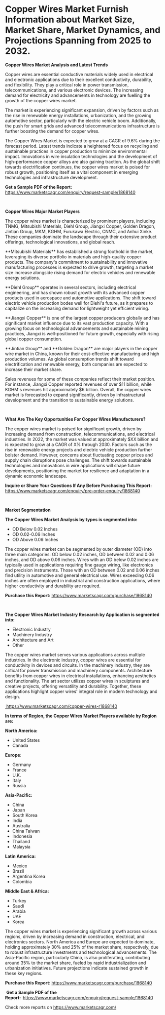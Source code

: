 <p><h1>Copper Wires Market Furnish Information about Market Size, Market Share, Market Dynamics, and Projections Spanning from 2025 to 2032.</h1></p><p><strong>Copper Wires Market Analysis and Latest Trends</strong></p>
<p><p>Copper wires are essential conductive materials widely used in electrical and electronic applications due to their excellent conductivity, durability, and flexibility. They play a critical role in power transmission, telecommunications, and various electronic devices. The increasing demand for electricity and advancements in technology are fuelling the growth of the copper wires market.</p><p>The market is experiencing significant expansion, driven by factors such as the rise in renewable energy installations, urbanization, and the growing automotive sector, particularly with the electric vehicle boom. Additionally, the push for smart grids and advanced telecommunications infrastructure is further boosting the demand for copper wires.</p><p>The Copper Wires Market is expected to grow at a CAGR of 9.6% during the forecast period. Latest trends indicate a heightened focus on recycling and sustainable practices in copper production to minimize environmental impact. Innovations in wire insulation technologies and the development of high-performance copper alloys are also gaining traction. As the global shift towards electrification continues, the copper wires market is poised for robust growth, positioning itself as a vital component in emerging technologies and infrastructure development.</p></p>
<p><strong>Get a Sample PDF of the Report:&nbsp;</strong> <a href="https://www.marketscagr.com/enquiry/request-sample/1868140?utm_campaign=2198&utm_medium=2&utm_source=Github&utm_content=ia&utm_term=01042025&utm_id=copper-wires">https://www.marketscagr.com/enquiry/request-sample/1868140</a></p>
<p>&nbsp;</p>
<p><strong>Copper Wires Major Market Players</strong></p>
<p><p>The copper wires market is characterized by prominent players, including TNMG, Mitsubishi Materials, Diehl Group, Jiangxi Copper, Golden Dragon, Jintian Group, MKM, KGHM, Furukawa Electric, CNMC, and Anhui Xinke. These companies dominate the landscape through their extensive product offerings, technological innovations, and global reach.</p><p>**Mitsubishi Materials** has established a strong foothold in the market, leveraging its diverse portfolio in materials and high-quality copper products. The company's commitment to sustainability and innovative manufacturing processes is expected to drive growth, targeting a market size increase alongside rising demand for electric vehicles and renewable energy solutions.</p><p>**Diehl Group** operates in several sectors, including electrical engineering, and has shown robust growth with its advanced copper products used in aerospace and automotive applications. The shift toward electric vehicle production bodes well for Diehl's future, as it prepares to capitalize on the increasing demand for lightweight yet efficient wiring.</p><p>**Jiangxi Copper** is one of the largest copper producers globally and has significant market influence due to its vast production capacity. With a growing focus on technological advancements and sustainable mining practices, Jiangxi is well-positioned for future growth, especially with rising global copper consumption.</p><p>**Jintian Group** and **Golden Dragon** are major players in the copper wire market in China, known for their cost-effective manufacturing and high production volumes. As global consumption trends shift toward electrification and renewable energy, both companies are expected to increase their market share.</p><p>Sales revenues for some of these companies reflect their market position. For instance, Jiangxi Copper reported revenues of over $11 billion, while KGHM's revenues hit approximately $6 billion. Overall, the copper wires market is forecasted to expand significantly, driven by infrastructural development and the transition to sustainable energy solutions.</p></p>
<p>&nbsp;</p>
<p><strong>What Are The Key Opportunities For Copper Wires Manufacturers?</strong></p>
<p><p>The copper wires market is poised for significant growth, driven by increasing demand from construction, telecommunications, and electrical industries. In 2022, the market was valued at approximately $XX billion and is expected to grow at a CAGR of X% through 2030. Factors such as the rise in renewable energy projects and electric vehicle production further bolster demand. However, concerns about fluctuating copper prices and supply chain disruptions pose challenges. The shift towards sustainable technologies and innovations in wire applications will shape future developments, positioning the market for resilience and adaptation in a dynamic economic landscape.</p></p>
<p><strong>Inquire or Share Your Questions If Any Before Purchasing This Report:</strong> <a href="https://www.marketscagr.com/enquiry/pre-order-enquiry/1868140?utm_campaign=2198&utm_medium=2&utm_source=Github&utm_content=ia&utm_term=01042025&utm_id=copper-wires">https://www.marketscagr.com/enquiry/pre-order-enquiry/1868140</a></p>
<p>&nbsp;</p>
<p><strong>Market Segmentation</strong></p>
<p><strong>The Copper Wires Market Analysis by types is segmented into:</strong></p>
<p><ul><li>OD Below 0.02 Inches</li><li>OD 0.02-0.06 Inches</li><li>OD Above 0.06 Inches</li></ul></p>
<p><p>The copper wires market can be segmented by outer diameter (OD) into three main categories: OD below 0.02 inches, OD between 0.02 and 0.06 inches, and OD above 0.06 inches. Wires with an OD below 0.02 inches are typically used in applications requiring fine gauge wiring, like electronics and precision instruments. Those with an OD between 0.02 and 0.06 inches find utility in automotive and general electrical use. Wires exceeding 0.06 inches are often employed in industrial and construction applications, where higher conductivity and durability are required.</p></p>
<p><strong>Purchase this Report:&nbsp;</strong><a href="https://www.marketscagr.com/purchase/1868140?utm_campaign=2198&utm_medium=2&utm_source=Github&utm_content=ia&utm_term=01042025&utm_id=copper-wires">https://www.marketscagr.com/purchase/1868140</a></p>
<p>&nbsp;</p>
<p><strong>The Copper Wires Market Industry Research by Application is segmented into:</strong></p>
<p><ul><li>Electronic Industry</li><li>Machinery Industry</li><li>Architecture and Art</li><li>Other</li></ul></p>
<p><p>The copper wires market serves various applications across multiple industries. In the electronic industry, copper wires are essential for conductivity in devices and circuits. In the machinery industry, they are critical for power transmission and machinery components. Architecture benefits from copper wires in electrical installations, enhancing aesthetics and functionality. The art sector utilizes copper wires in sculptures and creative projects, offering versatility and durability. Together, these applications highlight copper wires' integral role in modern technology and design.</p></p>
<p><a href="https://www.marketscagr.com/copper-wires-r1868140?utm_campaign=2198&utm_medium=2&utm_source=Github&utm_content=ia&utm_term=01042025&utm_id=copper-wires">&nbsp;https://www.marketscagr.com/copper-wires-r1868140</a></p>
<p><strong>In terms of Region, the Copper Wires Market Players available by Region are:</strong></p>
<p>
    <p> <strong> North America: </strong>
        <ul>
            <li>United States</li>
            <li>Canada</li>
        </ul>
        </p> 
    <p> <strong> Europe: </strong>
        <ul>
            <li>Germany</li>
            <li>France</li>
            <li>U.K.</li>
            <li>Italy</li>
            <li>Russia</li>
        </ul>
        </p> 
    <p> <strong> Asia-Pacific: </strong>
        <ul>
            <li>China</li>
            <li>Japan</li>
            <li>South Korea</li>
            <li>India</li>
            <li>Australia</li>
            <li>China Taiwan</li>
            <li>Indonesia</li>
            <li>Thailand</li>
            <li>Malaysia</li>
        </ul>
        </p> 
    <p> <strong> Latin America: </strong>
        <ul>
            <li>Mexico</li>
            <li>Brazil</li>
            <li>Argentina Korea</li>
            <li>Colombia</li>
        </ul>
        </p> 
    <p> <strong> Middle East & Africa: </strong>
        <ul>
            <li>Turkey</li>
            <li>Saudi</li>
            <li>Arabia</li>
            <li>UAE</li>
            <li>Korea</li>
        </ul>
    </p>
    </p>
<p><p>The copper wires market is experiencing significant growth across various regions, driven by increasing demand in construction, electrical, and electronics sectors. North America and Europe are expected to dominate, holding approximately 30% and 25% of the market share, respectively, due to robust infrastructure investments and technological advancements. The Asia-Pacific region, particularly China, is also proliferating, contributing around 35% to the market share, fueled by rapid industrialization and urbanization initiatives. Future projections indicate sustained growth in these key regions.</p></p>
<p><strong>Purchase this Report: </strong><a href="https://www.marketscagr.com/purchase/1868140?utm_campaign=2198&utm_medium=2&utm_source=Github&utm_content=ia&utm_term=01042025&utm_id=copper-wires">https://www.marketscagr.com/purchase/1868140</a></p>
<p>&nbsp;<strong>Get a Sample PDF of the Report:&nbsp;&nbsp;</strong><a href="https://www.marketscagr.com/enquiry/request-sample/1868140?utm_campaign=2198&utm_medium=2&utm_source=Github&utm_content=ia&utm_term=01042025&utm_id=copper-wires">https://www.marketscagr.com/enquiry/request-sample/1868140</a></p>
<p><strong></strong></p>
<p>Check more reports on <a href="https://www.marketscagr.com/?utm_campaign=2198&utm_medium=2&utm_source=Github&utm_content=ia&utm_term=01042025&utm_id=copper-wires">https://www.marketscagr.com/</a></p>
